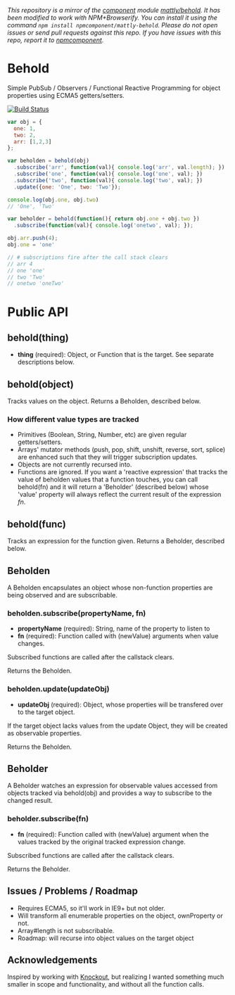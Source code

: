 *This repository is a mirror of the [component](http://component.io) module [mattly/behold](http://github.com/mattly/behold). It has been modified to work with NPM+Browserify. You can install it using the command `npm install npmcomponent/mattly-behold`. Please do not open issues or send pull requests against this repo. If you have issues with this repo, report it to [npmcomponent](https://github.com/airportyh/npmcomponent).*
# Behold

Simple PubSub / Observers / Functional Reactive Programming for object
properties using ECMA5 getters/setters.

[![Build Status](https://travis-ci.org/mattly/behold.png?branch=master)][travis]

[travis]: https://travis-ci.org/mattly/behold

``` javascript
var obj = {
  one: 1,
  two: 2,
  arr: [1,2,3]
};

var beholden = behold(obj)
  .subscribe('arr', function(val){ console.log('arr', val.length); })
  .subscribe('one', function(val){ console.log('one', val); })
  .subscribe('two', function(val){ console.log('two', val); })
  .update({one: 'One', two: 'Two'});

console.log(obj.one, obj.two)
// 'One', 'Two'

var beholder = behold(function(){ return obj.one + obj.two })
  .subscribe(function(val){ console.log('onetwo', val); });

obj.arr.push(4);
obj.one = 'one'

// # subscriptions fire after the call stack clears
// arr 4
// one 'one'
// two 'Two'
// onetwo 'oneTwo'
```

# Public API

## behold(thing)

- **thing** (required): Object, or Function that is the target. See separate
  descriptions below.

## behold(object)

Tracks values on the object. Returns a Beholden, described below.

### How different value types are tracked

- Primitives (Boolean, String, Number, etc) are given regular getters/setters.
- Arrays' mutator methods (push, pop, shift, unshift, reverse, sort, splice)
  are enhanced such that they will trigger subscription updates.
- Objects are not currently recursed into.
- Functions are ignored. If you want a 'reactive expression' that tracks the
  value of beholden values that a function touches, you can call behold(fn) and
  it will return a 'Beholder' (described below) whose 'value' property will
  always reflect the current result of the expression *fn*.

## behold(func)

Tracks an expression for the function given. Returns a Beholder, described
below.

## Beholden

A Beholden encapsulates an object whose non-function properties are being
observed and are subscribable.

### beholden.subscribe(propertyName, fn)

- **propertyName** (required): String, name of the property to listen to
- **fn** (required): Function called with (newValue) arguments when value
  changes.

Subscribed functions are called after the callstack clears.

Returns the Beholden.

### beholden.update(updateObj)

- **updateObj** (required): Object, whose properties will be transfered over to
  the target object.

If the target object lacks values from the update Object, they will be created
as observable properties.

Returns the Beholden.

## Beholder

A Beholder watches an expression for observable values accessed from objects
tracked via behold(obj) and provides a way to subscribe to the changed result.

### beholder.subscribe(fn)

- **fn** (required): Function called with (newValue) argument when the values
  tracked by the original tracked expression change.

Subscribed functions are called after the callstack clears.

Returns the Beholder.

## Issues / Problems / Roadmap

* Requires ECMA5, so it'll work in IE9+ but not older.
* Will transform all enumerable properties on the object, ownProperty or not.
* Array#length is not subscribable.
* Roadmap: will recurse into object values on the target object

## Acknowledgements

Inspired by working with [Knockout][], but realizing I wanted something much
smaller in scope and functionality, and without all the function calls.

[Knockout]: http://knockoutjs.com/
